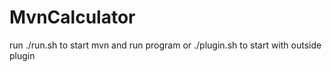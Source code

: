 # MvnCalculator
run ./run.sh
to start mvn and run program
or ./plugin.sh
to start with outside plugin
